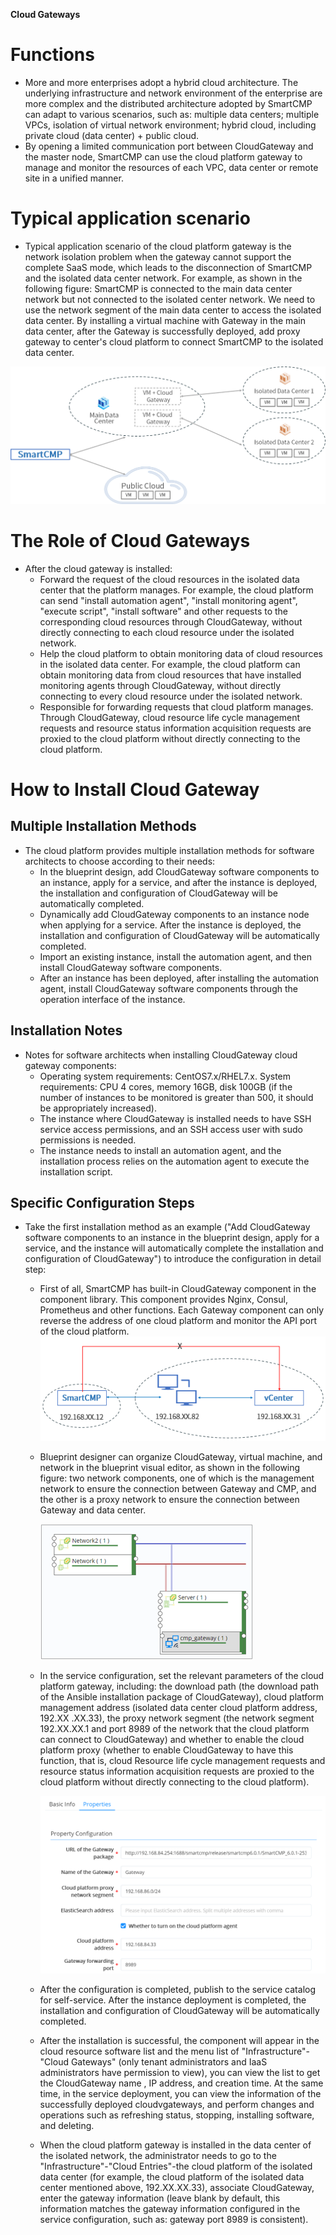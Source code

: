 **Cloud Gateways**

# Functions
+ More and more enterprises adopt a hybrid cloud architecture. The underlying infrastructure and network environment of the enterprise are more complex and the distributed architecture adopted by SmartCMP can adapt to various scenarios, such as: multiple data centers; multiple VPCs, isolation of virtual network environment; hybrid cloud, including private cloud (data center) + public cloud.
+ By opening a limited communication port between CloudGateway and the master node, SmartCMP can use the cloud platform gateway to manage and monitor the resources of each VPC, data center or remote site in a unified manner.

# Typical application scenario
+ Typical application scenario of the cloud platform gateway is the network isolation problem when the gateway cannot support the complete SaaS mode, which leads to the disconnection of SmartCMP and the isolated data center network. For example, as shown in the following figure: SmartCMP is connected to the main data center network but not connected to the isolated center network. We need to use the network segment of the main data center to access the isolated data center. By installing a virtual machine with Gateway in the main data center, after the Gateway is successfully deployed, add proxy gateway to center's cloud platform to connect SmartCMP to the isolated data center. 


![CloudGateway](../../picture/Admin/CloudGateway.png)

# The Role of Cloud Gateways
+ After the cloud gateway is installed:
    + Forward the request of the cloud resources in the isolated data center that the platform manages. For example, the cloud platform can send "install automation agent", "install monitoring agent", "execute script", "install software" and other requests to the corresponding cloud resources through CloudGateway, without directly connecting to each cloud resource under the isolated network.
    + Help the cloud platform to obtain monitoring data of cloud resources in the isolated data center. For example, the cloud platform can obtain monitoring data from cloud resources that have installed monitoring agents through CloudGateway, without directly connecting to every cloud resource under the isolated network.
    + Responsible for forwarding requests that cloud platform manages. Through CloudGateway, cloud resource life cycle management requests and resource status information acquisition requests are proxied to the cloud platform without directly connecting to the cloud platform.

# How to Install Cloud Gateway

## Multiple Installation Methods
+ The cloud platform provides multiple installation methods for software architects to choose according to their needs: 
    + In the blueprint design, add CloudGateway software components to an instance, apply for a service, and after the instance is deployed, the installation and configuration of CloudGateway will be automatically completed.
    + Dynamically add CloudGateway components to an instance node when applying for a service. After the instance is deployed, the installation and configuration of CloudGateway will be automatically completed.
    + Import an existing instance, install the automation agent, and then install CloudGateway software components.
    + After an instance has been deployed, after installing the automation agent, install CloudGateway software components through the operation interface of the instance.

## Installation Notes

+ Notes for software architects when installing CloudGateway cloud gateway components:
    + Operating system requirements: CentOS7.x/RHEL7.x. System requirements: CPU 4 cores, memory 16GB, disk 100GB (if the number of instances to be monitored is greater than 500, it should be appropriately increased).
    + The instance where CloudGateway is installed needs to have SSH service access permissions, and an SSH access user with sudo permissions is needed.
    + The instance needs to install an automation agent, and the installation process relies on the automation agent to execute the installation script.

## Specific Configuration Steps

+ Take the first installation method as an example ("Add CloudGateway software components to an instance in the blueprint design, apply for a service, and the instance will automatically complete the installation and configuration of CloudGateway") to introduce the configuration in detail step:

    + First of all, SmartCMP has built-in CloudGateway component in the component library. This component provides Nginx, Consul, Prometheus and other functions. Each Gateway component can only reverse the address of one cloud platform and monitor the API port of the cloud platform.
        ![CloudGateway反代](../../picture/Admin/CloudGateway反代.png) 

    + Blueprint designer can organize CloudGateway, virtual machine, and network in the blueprint visual editor, as shown in the following figure: two network components, one of which is the management network to ensure the connection between Gateway and CMP, and the other is a proxy network to ensure the connection between Gateway and data center.

        ![CloudGateway+VM+Network](../../picture/Admin/CloudGateway+VM+Network.png)   

    + In the service configuration, set the relevant parameters of the cloud platform gateway, including: the download path (the download path of the Ansible installation package of CloudGateway), cloud platform management address (isolated data center cloud platform address, 192.XX .XX.33), the proxy network segment (the network segment 192.XX.XX.1 and port 8989 of the network that the cloud platform can connect to CloudGateway) and whether to enable the cloud platform proxy (whether to enable CloudGateway to have this function, that is, cloud Resource life cycle management requests and resource status information acquisition requests are proxied to the cloud platform without directly connecting to the cloud platform).
        
        ![CloudGateway参数配置](../../picture/Admin/CloudGateway参数配置.png) 

    + After the configuration is completed, publish to the service catalog for self-service. After the instance deployment is completed, the installation and configuration of CloudGateway will be automatically completed.

    + After the installation is successful, the component will appear in the cloud resource software list and the menu list of "Infrastructure"-"Cloud Gateways" (only tenant administrators and IaaS administrators have permission to view), you can view the list to get the CloudGateway name , IP address, and creation time. At the same time, in the service deployment, you can view the information of the successfully deployed cloudvgateways, and perform changes and operations such as refreshing status, stopping, installing software, and deleting.

    + When the cloud platform gateway is installed in the data center of the isolated network, the administrator needs to go to the "Infrastructure"-"Cloud Entries"-the cloud platform of the isolated data center (for example, the cloud platform of the isolated data center mentioned above, 192.XX.XX.33), associate CloudGateway, enter the gateway information (leave blank by default, this information matches the gateway information configured in the service configuration, such as: gateway port 8989 is consistent).
